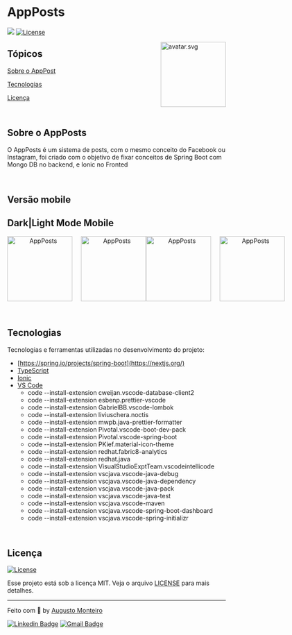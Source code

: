 # AppPosts

<p>
  <img src="https://img.shields.io/badge/made%20by-AUGUSTO%20MONTEIRO-6E40C9?style=flat-square">  
  <a href="https://opensource.org/licenses/MIT">
    <img alt="License" src="https://img.shields.io/badge/license-MIT-6E40C9?style=flat-square">
  </a>
</p>

<img align="right" style="width: 150px" src="/public/images/avatar.svg" width="35%" alt="avatar.svg">

## Tópicos

[Sobre o AppPost](#sobre-o-appposts)

[Tecnologias](#tecnologias)

[Licença](#licença)

<br>

## Sobre o AppPosts

O AppPosts é um sistema de posts, com o mesmo conceito do Facebook ou Instagram, foi criado com o objetivo de fixar conceitos de Spring Boot com Mongo DB no backend, e Ionic no Fronted

<br>

## Versão mobile

## Dark|Light Mode Mobile

<p align="center" style="display: flex; justify-content: space-between">  
  <img  alt="AppPosts" style="width: 150px; margin-right: 20px" src="app-mobile-dark1.png"/> 
  <img alt="AppPosts" style="width: 150px" src="app-mobile-light1.png"/> 
  
  <img  alt="AppPosts" style="width: 150px; margin-right: 20px" src="app-mobile-dark2.png"/> 
  <img alt="AppPosts" style="width: 150px" src="app-mobile-light2.png"/> 
</p>

<br>

## Tecnologias

Tecnologias e ferramentas utilizadas no desenvolvimento do projeto:

- [https://spring.io/projects/spring-boot](https://nextjs.org/)
- [TypeScript](https://www.typescriptlang.org/)
- [Ionic](https://ionicframework.com/)
- [VS Code](https://code.visualstudio.com/)
  - code --install-extension cweijan.vscode-database-client2
  - code --install-extension esbenp.prettier-vscode
  - code --install-extension GabrielBB.vscode-lombok
  - code --install-extension liviuschera.noctis
  - code --install-extension mwpb.java-prettier-formatter
  - code --install-extension Pivotal.vscode-boot-dev-pack
  - code --install-extension Pivotal.vscode-spring-boot
  - code --install-extension PKief.material-icon-theme
  - code --install-extension redhat.fabric8-analytics
  - code --install-extension redhat.java
  - code --install-extension VisualStudioExptTeam.vscodeintellicode
  - code --install-extension vscjava.vscode-java-debug
  - code --install-extension vscjava.vscode-java-dependency
  - code --install-extension vscjava.vscode-java-pack
  - code --install-extension vscjava.vscode-java-test
  - code --install-extension vscjava.vscode-maven
  - code --install-extension vscjava.vscode-spring-boot-dashboard
  - code --install-extension vscjava.vscode-spring-initializr

<br>

## Licença

<a href="https://opensource.org/licenses/MIT">
    <img alt="License" src="https://img.shields.io/badge/license-MIT-6E40C9?style=flat-square">
</a>

<br>

Esse projeto está sob a licença MIT. Veja o arquivo [LICENSE](/LICENSE) para mais detalhes.

---

Feito com :purple_heart: by [Augusto Monteiro](https://github.com/augustojaml)

[![Linkedin Badge](https://img.shields.io/badge/-Augusto%20Monteiro-6E40C9?style=flat-square&logo=Linkedin&logoColor=white&link=https://www.linkedin.com/in/augustojaml)](https://www.linkedin.com/in/augustojaml)
[![Gmail Badge](https://img.shields.io/badge/-jamonteirolima@gmail.com-6E40C9?style=flat-square&logo=Gmail&logoColor=white&link=mailto:jamonteirolima@gmail.com)](mailto:jamonteirolima@gmail.com)
